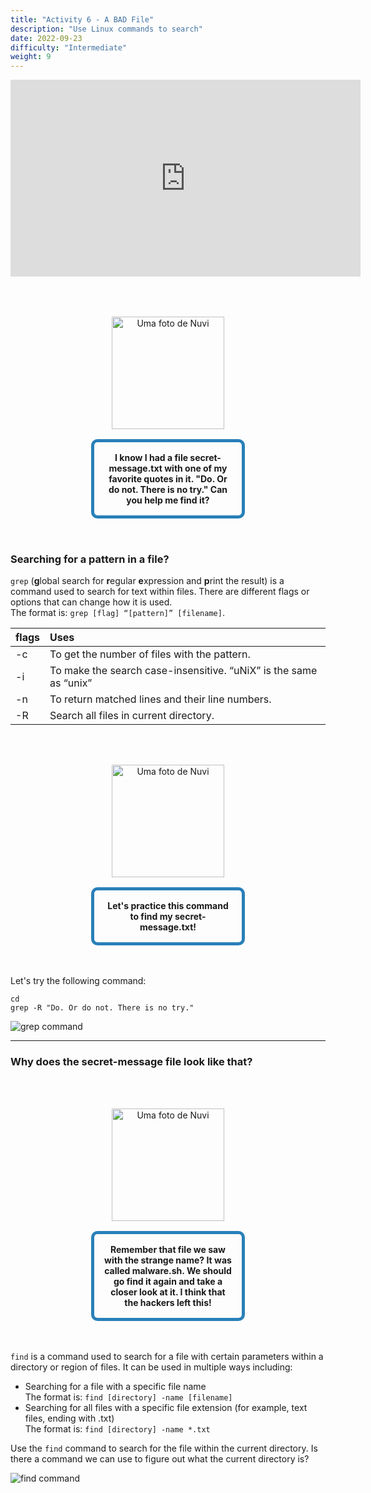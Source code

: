 ```yaml
---
title: "Activity 6 - A BAD File"
description: "Use Linux commands to search"
date: 2022-09-23
difficulty: "Intermediate"
weight: 9
---
```


<iframe style="display: block; margin: auto;" width="560" height="315" src="https://www.youtube.com/embed/OaXi1GN_93U" alt="A YouTube video on Linux Basics Activity 6" frameborder="0" allow="accelerometer; autoplay; clipboard-write; encrypted-media; gyroscope; picture-in-picture" allowfullscreen></iframe>

<div style="margin: 1rem;padding: 2rem 2rem;text-align: center;">
    <div style="display: inline-block;padding: 1rem 1rem;vertical-align: middle;">
        <img src="../images/nuvi.PNG?" alt="Uma foto de Nuvi" width="180" height="180" />
    </div>
    <div style="display: inline-block;padding: 1rem 1rem;vertical-align: middle;width:50%;border:5px solid #2980b9;border-radius:10px;font-weight: bold;">
        I know I had a file secret-message.txt with one of my favorite quotes in it. "Do. Or do not. There is no try." Can you help me find it?
    </div>
</div>

### Searching for a pattern in a file?

`grep` (<b>g</b>lobal search for <b>r</b>egular <b>e</b>xpression and <b>p</b>rint the result) is a command used to search for text within files. There are different flags or options that can change how it is used.  
The format is: `grep [flag] “[pattern]” [filename]`.

| flags | Uses                                                              |
| :---- | :---------------------------------------------------------------- |
| -c    | To get the number of files with the pattern.                      |
| -i    | To make the search case-insensitive. “uNiX” is the same as “unix” |
| -n    | To return matched lines and their line numbers.                   |
| -R    | Search all files in current directory.                            |

<div style="margin: 1rem;padding: 2rem 2rem;text-align: center;">
    <div style="display: inline-block;padding: 1rem 1rem;vertical-align: middle;">
        <img src="../images/nuvi.PNG?" alt="Uma foto de Nuvi" width="180" height="180" />
    </div>
    <div style="display: inline-block;padding: 1rem 1rem;vertical-align: middle;width:50%;border:5px solid #2980b9;border-radius:10px;font-weight: bold;">
        Let's practice this command to find my secret-message.txt!
    </div>
</div>

Let's try the following command:

```
cd
grep -R "Do. Or do not. There is no try."
```

![grep command](../images/Act6.1.png?classes=border,shadow)

---

### Why does the secret-message file look like that?

<div style="margin: 1rem;padding: 2rem 2rem;text-align: center;">
    <div style="display: inline-block;padding: 1rem 1rem;vertical-align: middle;">
        <img src="../images/nuvi.PNG?" alt="Uma foto de Nuvi" width="180" height="180" />
    </div>
    <div style="display: inline-block;padding: 1rem 1rem;vertical-align: middle;width:50%;border:5px solid #2980b9;border-radius:10px;font-weight: bold;">
        Remember that file we saw with the strange name? It was called malware.sh. We should go find it again and take a closer look at it. I think that the hackers left this!
    </div>
</div>

`find` is a command used to search for a file with certain parameters within a directory or region of files. It can be used in multiple ways including:

- Searching for a file with a specific file name  
  The format is: `find [directory] -name [filename]`
- Searching for all files with a specific file extension (for example, text files, ending with .txt)  
  The format is: `find [directory] -name *.txt`

Use the `find` command to search for the file within the current directory. Is there a command we can use to figure out what the current directory is?

![find command](../images/Act6.2.png?classes=border,shadow)
